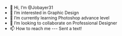 - 👋 Hi, I’m @Jobayer31
- 👀 I’m interested in Graphic Design
- 🌱 I’m currently learning Photoshop advance level
- 💞️ I’m looking to collaborate on Professional Designer
- 📫 How to reach me --- Sent a text!

<!---
Jobayer31/Jobayer31 is a ✨ special ✨ repository because its `README.md` (this file) appears on your GitHub profile.
You can click the Preview link to take a look at your changes.
--->
